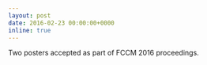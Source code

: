 ```yaml
---
layout: post
date: 2016-02-23 00:00:00+0000
inline: true
---
```


Two posters accepted as part of FCCM 2016 proceedings.
